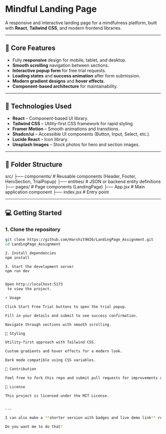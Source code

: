 # Mindful Landing Page

A responsive and interactive landing page for a mindfulness platform, built with **React**, **Tailwind CSS**, and modern frontend libraries.

---

## 🚀 Core Features

- Fully **responsive** design for mobile, tablet, and desktop.
- **Smooth scrolling** navigation between sections.
- **Interactive popup form** for free trial requests.
- **Loading states** and **success animation** after form submission.
- **Modern gradient designs** and **hover effects**.
- **Component-based architecture** for maintainability.

---

## 🎨 Technologies Used

- **React** – Component-based UI library.
- **Tailwind CSS** – Utility-first CSS framework for rapid styling.
- **Framer Motion** – Smooth animations and transitions.
- **Shadcn/ui** – Accessible UI components (Button, Input, Select, etc.).
- **Lucide React** – Icon library.
- **Unsplash Images** – Stock photos for hero and section images.

---

## 📁 Folder Structure

src/
├── components/ # Reusable components (Header, Footer, HeroSection, TrialPopup)
├── entities/ # JSON or backend entity definitions
├── pages/ # Page components (LandingPage)
├── App.jsx # Main application component
├── index.jsx # Entry point


---

## 💻 Getting Started

### 1. Clone the repository
```bash
git clone https://github.com/Harshit9026/LandingPage_Assignment.git
cd LandingPage_Assignment

2. Install dependencies
npm install

3. Start the development server
npm run dev


Open http://localhost:5173
 to view the project.

⚡ Usage

Click Start Free Trial buttons to open the trial popup.

Fill in your details and submit to see success confirmation.

Navigate through sections with smooth scrolling.

🎨 Styling

Utility-first approach with Tailwind CSS.

Custom gradients and hover effects for a modern look.

Dark mode compatible using CSS variables.

📩 Contribution

Feel free to fork this repo and submit pull requests for improvements or new features.

📝 License

This project is licensed under the MIT License.


---

I can also make a **shorter version with badges and live demo link** ready for GitHub if you want—it will look more professional.  

Do you want me to do that?


